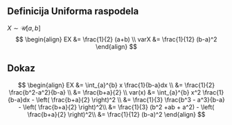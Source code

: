 ## Definicija Uniforma raspodela
$X\sim \mathcal{U}[a,b]$
$$
\begin{align}
EX &= \frac{1}{2} (a+b) \\
varX &= \frac{1}{12} (b-a)^2
\end{align}
$$
## Dokaz 
$$
\begin{align}
EX &= \int_{a}^{b} x \frac{1}{b-a}dx \\
 &= \frac{1}{2} \frac{b^2-a^2}{b-a} \\
&= \frac{b+a}{2} \\
var(x) &= \int_{a}^{b} x^2 \frac{1}{b-a}dx - \left( \frac{b+a}{2} \right)^2 \\
&= \frac{1}{3} \frac{b^3 - a^3}{b-a} - \left( \frac{b+a}{2} \right)^2\\
&= \frac{1}{3} (b^2 +ab + a^2)  - \left( \frac{b+a}{2} \right)^2\\
&= \frac{1}{12} (b-a)^2
\end{align}
$$
